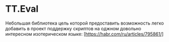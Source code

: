 # TT.Eval
Небольшая библиотека цель которой предоставить возможность легко добавить в проект поддержку скриптов на оджном довольно интересном изотерическом языке:
[https://habr.com/ru/articles/795861/]
